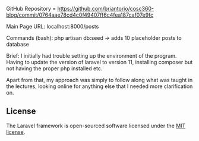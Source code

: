 GitHub Repository = https://github.com/briantorio/cosc360-blog/commit/0764aae78cd4c0f49407ff6c4fea187caf07e9fc


Main Page URL: localhost:8000/posts


Commands (bash):
php artisan db:seed -> adds 10 placeholder posts to database


Brief:
I initially had trouble setting up the environment of the program. Having to update the version of laravel to version 11, installing composer but not having the proper php installed etc.

Apart from that, my approach was simply to follow along what was taught in the lectures, looking online for anything else that I needed more clarification on.

## License

The Laravel framework is open-sourced software licensed under the [MIT license](https://opensource.org/licenses/MIT).
